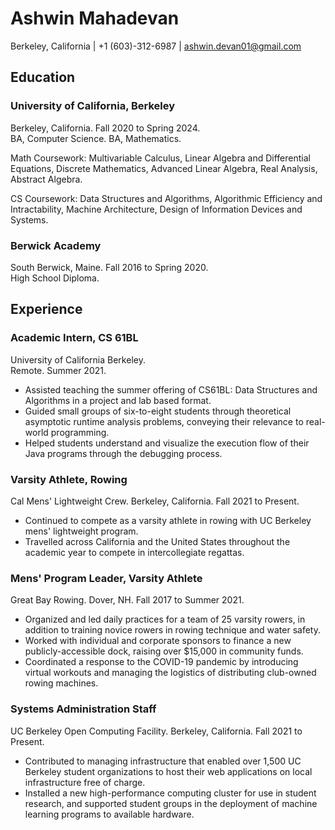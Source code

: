 # Ashwin Mahadevan

Berkeley, California | +1 (603)-312-6987 | ashwin.devan01@gmail.com

## Education

### University of California, Berkeley

Berkeley, California. Fall 2020 to Spring 2024.  
BA, Computer Science. BA, Mathematics.

Math Coursework: Multivariable Calculus, Linear Algebra and Differential Equations, Discrete Mathematics, Advanced Linear Algebra, Real Analysis, Abstract Algebra.

CS Coursework: Data Structures and Algorithms, Algorithmic Efficiency and Intractability, Machine Architecture, Design of Information Devices and Systems.

### Berwick Academy

South Berwick, Maine. Fall 2016 to Spring 2020.  
High School Diploma.

## Experience

### Academic Intern, CS 61BL

University of California Berkeley.  
Remote. Summer 2021.

- Assisted teaching the summer offering of CS61BL: Data Structures and Algorithms in a project and lab based format.
- Guided small groups of six-to-eight students through theoretical asymptotic runtime analysis problems, conveying their relevance to real-world programming.
- Helped students understand and visualize the execution flow of their Java programs through the debugging process.

### Varsity Athlete, Rowing

Cal Mens' Lightweight Crew.
Berkeley, California. Fall 2021 to Present.

- Continued to compete as a varsity athlete in rowing with UC Berkeley mens' lightweight program.
- Travelled across California and the United States throughout the academic year to compete in intercollegiate regattas.

### Mens' Program Leader, Varsity Athlete

Great Bay Rowing.
Dover, NH. Fall 2017 to Summer 2021.

- Organized and led daily practices for a team of 25 varsity rowers, in addition to training novice rowers in rowing technique and water safety.
- Worked with individual and corporate sponsors to finance a new publicly-accessible dock, raising over $15,000 in community funds.
- Coordinated a response to the COVID-19 pandemic by introducing virtual workouts and managing the logistics of distributing club-owned rowing machines.

### Systems Administration Staff

UC Berkeley Open Computing Facility.
Berkeley, California. Fall 2021 to Present.

- Contributed to managing infrastructure that enabled over 1,500 UC Berkeley student organizations to host their web applications on local infrastructure free of charge.
- Installed a new high-performance computing cluster for use in student research, and supported student groups in the deployment of machine learning programs to available hardware.
